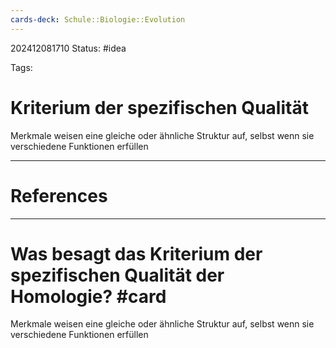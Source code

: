 ```yaml
---
cards-deck: Schule::Biologie::Evolution
---
```

202412081710
Status: #idea

Tags:

# Kriterium der spezifischen Qualität
Merkmale weisen eine gleiche oder ähnliche Struktur auf, selbst wenn sie verschiedene Funktionen erfüllen


---
# References



---


# Was besagt das Kriterium der spezifischen Qualität der Homologie? #card 
Merkmale weisen eine gleiche oder ähnliche Struktur auf, selbst wenn sie verschiedene Funktionen erfüllen